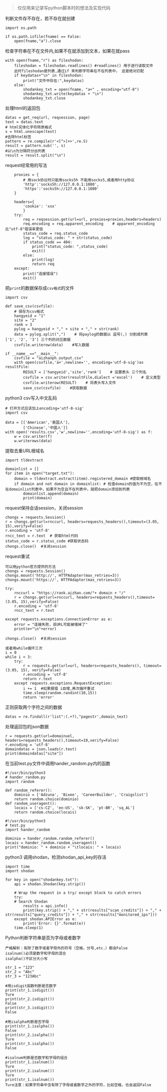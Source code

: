 > 仅仅用来记录写python脚本时的想法及实现代码



判断文件存不存在，若不存在就创建

~~~
import os.path

if os.path.isfile(fname) == False:
    open(fname,"a").close
~~~



检查字符串在不在文件内,如果不在就添加到文本，如果在就pass

    with open(fname,"r") as fileshodan:
        fileshodan = fileshodan.readlines()	#readlines() 用于逐行读取文件
        此时fileshodan是列表,通过if 来判断字符串在不在列表中， 这是绝对匹配
        if keydatas+"\n" in fileshodan:
            print("文件中存在:",keydatas)
        else:
            shodankey_txt = open(fname, "a+" , encoding="utf-8")
            shodankey_txt.write(keydatas + "\n")
            shodankey_txt.close

处理html的返回包

    datas = get_req(url, reqsession, page)
    text = datas.text
    # html实体化字符转原格式
    s = html.unescape(text)
    #去除html标签
    pattern = re.compile(r'<[^>]+>',re.S)
    result = pattern.sub('', s)
    #以\n为分隔符分出列表
    result = result.split("\n")

request经常用的写法

~~~
    proxies = {
    	# 用sock协议时只能用socks5h 不能用socks5,或者用http协议
        'http':'socks5h://127.0.0.1:1080',
        'https':'socks5h://127.0.0.1:1080'
    }
    
    headers={
        'cookie': 'xxx'
        }
    try:
        req = reqsession.get(url=url, proxies=proxies,headers=headers)
        req.encoding = req.apparent_encoding	# apparent_encoding比"utf-8"错误率更低
        status_code = req.status_code
        log = "status_code: " + str(status_code)
        if status_code == 404:
            print("status_code: ",status_code)
            exit()
        else:
            print(log)
            return req
    except:
        print("连接错误")
        exit()
~~~

把`print`的数据保存成`csv格式`的文件

~~~
import csv

def save_csv(csvfile):
    # 保存为csv格式
    hangyeid = "1"
    site = "2"
    rank = 3
    pylog = hangyeid + "," + site + "," + str(rank)
    data = pylog.split(",")    # 将paylog的数据以 逗号(,) 分割成列表  ['1', '2', '3'] 三个列的对应数据
    csvfile.writerow(data)    #写入数据

if __name__=="__main__":
    csvfile = "aizhanph_output.csv"
    with open(csvfile,'a+',newline='', encoding='utf-8-sig')as resultFile:
        RESULT = ['hangyeid','site','rank']    # 设置表头 三个列名
        csvfile = csv.writer(resultFile,dialect ='excel')    # 定义类型
        csvfile.writerow(RESULT)    # 将表头写入文件
        save_csv(csvfile)    #获取数据
~~~

python3 csv写入中文乱码

~~~
# 打开方式应该加上encoding='utf-8-sig'
import csv

data = [['American','美国人'],
        ['Chinese','中国人']]
with open('results.csv','w',newline='',encoding='utf-8-sig') as f:
    w = csv.writer(f)
    w.writerows(data)
~~~


提取去重URL根域名

~~~
import tldextract

domainlist = []
for item in open("target.txt"):
    domain = tldextract.extract(item).registered_domain	#提取根域名
    if domain and not domain in domainlist:	# 检查domain的值为不为空，在不在domainlist列表中，如果不为空且不在列表中，就把domain添加到列表
        domainlist.append(domain)
        print(domain)
~~~

request保持会话session，关闭session

~~~
chongs = requests.Session()
r = chongs.get(url=rnccurl, headers=requests_headers(),timeout=(3.05, 15),verify=False)
r.encoding = 'utf-8'
rncc_text = r.text	# 获取html代码
status_code = r.status_code	#获取状态码
chongs.close()	#关闭session
~~~

request重试

~~~
可以用python官方提供的方法
chongs = requests.Session()
chongs.mount('http://', HTTPAdapter(max_retries=3))
chongs.mount('https://', HTTPAdapter(max_retries=3))

try:
    rnccurl = "https://rank.aizhan.com/"+ domain + "/"
    r = chongs.get(url=rnccurl, headers=requests_headers(),timeout=(3.05, 15),verify=False)
    r.encoding = 'utf-8'
    rncc_text = r.text

except requests.exceptions.ConnectionError as e:
    error = "连接失败，该URL可能被墙掉了"
    print(e+"\n"+error)

chongs.close()	#关闭session

或者用while循环三次
i = 0
while i < 3:
    try:
        r = requests.get(url=url, headers=requests_headers(), timeout=(3.05, 15), verify=False)
        r.encoding = 'utf-8'
        return r.text
    except requests.exceptions.RequestException:
        i += 1	#如果报错 i自增,再次循环重试
        time.sleep(random.randint(10,15))
        return 'error'

~~~

正则获取两个字符之间的数据

~~~
datas = re.findall(r'list":(.+?),"pagestr',domain_text)
~~~

处理返回包的json数据

~~~
r = requests.get(url=domainuel, headers=requests_headers(),timeout=10,verify=False)
r.encoding = 'utf-8'
domaindatas = json.loads(r.text)
print(domaindatas["site"])
~~~

在当前test.py文件中调用hander_random.py内的函数

~~~
#!/usr/bin/python3
# hander_random.py
import random

def random_referer():
	dominio = ['Adzuna', 'Bixee', 'CareerBuilder', 'Craigslist']
	return random.choice(dominio)
def random_useragent():
	locais = ['cs-CZ', 'en-US', 'sk-SK', 'pt-BR', 'sq_AL']
	return random.choice(locais)
~~~

~~~
#!/usr/bin/python3
# test.py
import hander_random

dominio = hander_random.random_referer()
locais = hander_random.random_useragent()
print("dominio: " + dominio + "\tlocais: " + locais)
~~~



python3 调用shodan，检测shodan_api_key的存活

~~~
import time
import shodan

for key in open("shodankey.txt"):
    api = shodan.Shodan(key.strip())
    
    # Wrap the request in a try/ except block to catch errors
    try:
    # Search Shodan
        results = api.info()
        print(key.strip() + "," + str(results["scan_credits"]) + "," + str(results["query_credits"]) + "," + str(results["monitored_ips"]))
    except shodan.APIError as e:
        print('Error: {}'.format(e))
    time.sleep(1)
~~~

Python判断字符串是否为字母或者数字
~~~
严格解析：有除了数字或者字母外的符号（空格，分号,etc.）都会False
isalnum()必须是数字和字母的混合
isalpha()不区分大小写

str_1 = "123"
str_2 = "Abc"
str_3 = "123Abc"

#用isdigit函数判断是否数字
print(str_1.isdigit())
Ture
print(str_2.isdigit())
False
print(str_3.isdigit())
False

#用isalpha判断是否字母
print(str_1.isalpha())    
False
print(str_2.isalpha())
Ture    
print(str_3.isalpha())    
False

#isalnum判断是否数字和字母的组合
print(str_1.isalnum())    
Ture
print(str_2.isalnum())
Ture
print(str_1.isalnum())    
Ture注意：如果字符串中含有除了字母或者数字之外的字符，比如空格，也会返回False
~~~
